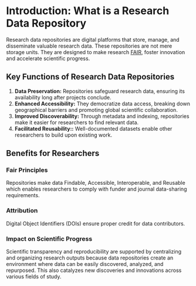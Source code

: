 # Introduction: What is a Research Data Repository 

Research data repositories are digital platforms that store, manage, and disseminate valuable research data. These repositories are not mere storage units. They are designed to make research [FAIR](/introduction/fair_data_and_software), foster innovation and accelerate scientific progress.

## Key Functions of Research Data Repositories

1. **Data Preservation:** Repositories safeguard research data, ensuring its availability long after projects conclude.
2. **Enhanced Accessibility:** They democratize data access, breaking down geographical barriers and promoting global scientific collaboration.
3. **Improved Discoverability:** Through metadata and indexing, repositories make it easier for researchers to find relevant data.
4. **Facilitated Reusability::** Well-documented datasets enable other researchers to build upon existing work.

## Benefits for Researchers

### Fair Principles
Repositories make data Findable, Accessible, Interoperable, and Reusable which enables researchers to comply with funder and journal data-sharing requirements.

### Attribution
Digital Object Identifiers (DOIs) ensure proper credit for data contributors.

### Impact on Scientific Progress
Scientific transparency and reproducibility are supported by centralizing and organizing research outputs because data repositories create an environment where data can be easily discovered, analyzed, and repurposed. This also catalyzes new discoveries and innovations across various fields of study.

